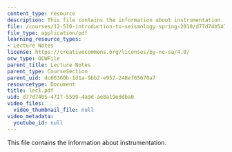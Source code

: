 ```yaml
---
content_type: resource
description: This file contains the information about instrumentation.
file: /courses/12-510-introduction-to-seismology-spring-2010/d77d74b5471755994a9dae8a19eddba0_lec1.pdf
file_type: application/pdf
learning_resource_types:
- Lecture Notes
license: https://creativecommons.org/licenses/by-nc-sa/4.0/
ocw_type: OCWFile
parent_title: Lecture Notes
parent_type: CourseSection
parent_uid: dc66360b-1d1a-9bb2-e952-248ef65670a7
resourcetype: Document
title: lec1.pdf
uid: d77d74b5-4717-5599-4a9d-ae8a19eddba0
video_files:
  video_thumbnail_file: null
video_metadata:
  youtube_id: null
---
```

This file contains the information about instrumentation.